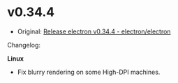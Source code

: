 # v0.34.4

* Original: [Release electron v0.34.4 - electron/electron](https://github.com/electron/electron/releases/tag/v0.34.4)

Changelog:

**Linux**

* Fix blurry rendering on some High-DPI machines.
